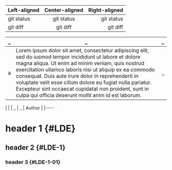 | Left-aligned | Center-aligned | Right-aligned |
| :---         |     :---:      |          ---: |
| git status   | git status     | git status    |
| git diff     | git diff       | git diff      |

| _ | _ | _ |
|---|---|---:|
| a | Lorem ipsum dolor sit amet, consectetur adipiscing elit, sed do iusmod tempor incididunt ut labore et dolore magna aliqua. Ut enim ad minim veniam, quis nostrud exercitation ullamco laboris nisi ut aliquip ex ea commodo consequat. Duis aute irure dolor in reprehenderit in voluptate velit esse cillum dolore eu fugiat nulla pariatur. Excepteur sint occaecat cupidatat non proident, sunt in culpa qui officia deserunt mollit anim id est laborum. | _ |
|
|
| _ | _ | Author |
|----


# header 1 {#LDE}

## header 2 {#LDE-1}

### header 3 {#LDE-1-01}

